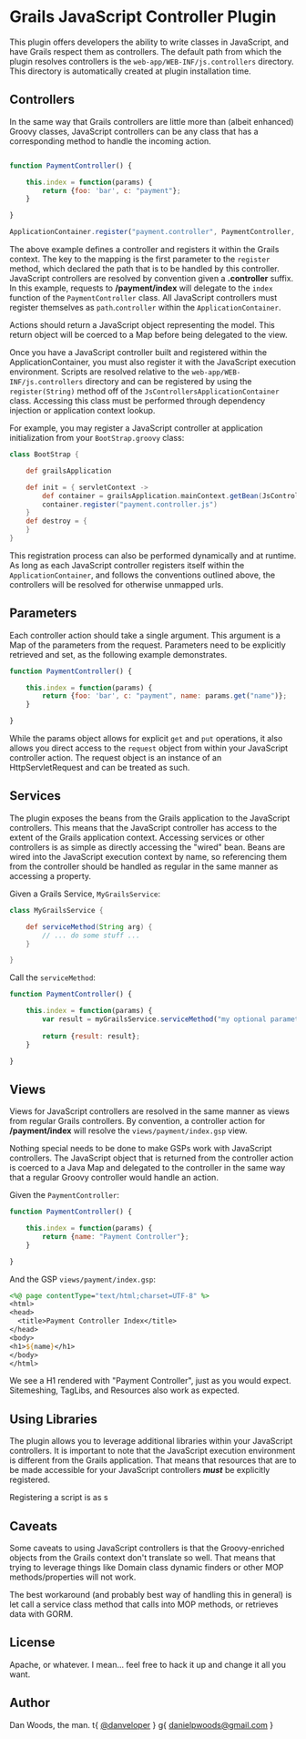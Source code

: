 Grails JavaScript Controller Plugin
=====================

This plugin offers developers the ability to write classes in JavaScript, and have Grails respect them as controllers. The default path from which the plugin resolves controllers is the `web-app/WEB-INF/js.controllers` directory. This directory is automatically created at plugin installation time.

Controllers
---
In the same way that Grails controllers are little more than (albeit enhanced) Groovy classes, JavaScript controllers can be any class that has a corresponding method to handle the incoming action.

```javascript

function PaymentController() {

	this.index = function(params) {
	    return {foo: 'bar', c: "payment"};
	}

}

ApplicationContainer.register("payment.controller", PaymentController, { scope: "prototype" });

```

The above example defines a controller and registers it within the Grails context. The key to the mapping is the first parameter to the `register` method, which declared the path that is to be handled by this controller. JavaScript controllers are resolved by convention given a **.controller** suffix. In this example, requests to **/payment/index** will delegate to the `index` function of the `PaymentController` class. All JavaScript controllers must register themselves as `path`.`controller` within the `ApplicationContainer`.

Actions should return a JavaScript object representing the model. This return object will be coerced to a Map before being delegated to the view.

Once you have a JavaScript controller built and registered within the ApplicationContainer, you must also register it with the JavaScript execution environment. Scripts are resolved relative to the `web-app/WEB-INF/js.controllers` directory and can be registered by using the `register(String)` method off of the `JsControllersApplicationContainer` class. Accessing this class must be performed through dependency injection or application context lookup.

For example, you may register a JavaScript controller at application initialization from your `BootStrap.groovy` class:

```groovy
class BootStrap {

    def grailsApplication

    def init = { servletContext ->
        def container = grailsApplication.mainContext.getBean(JsControllersApplicationContainer)
        container.register("payment.controller.js")
    }
    def destroy = {
    }
}
```

This registration process can also be performed dynamically and at runtime. As long as each JavaScript controller registers itself within the `ApplicationContainer`, and follows the conventions outlined above, the controllers will be resolved for otherwise unmapped urls.

Parameters
---
Each controller action should take a single argument. This argument is a Map of the parameters from the request. Parameters need to be explicitly retrieved and set, as the following example demonstrates.

```javascript
function PaymentController() {

    this.index = function(params) {
        return {foo: 'bar', c: "payment", name: params.get("name")};
    }

}
```

While the params object allows for explicit `get` and `put` operations, it also allows you direct access to the `request` object from within your JavaScript controller action. The request object is an instance of an HttpServletRequest and can be treated as such.

Services
---
The plugin exposes the beans from the Grails application to the JavaScript controllers. This means that the JavaScript controller has access to the extent of the Grails application context. Accessing services or other controllers is as simple as directly accessing the "wired" bean. Beans are wired into the JavaScript execution context by name, so referencing them from the controller should be handled as regular in the same manner as accessing a property.

Given a Grails Service, `MyGrailsService`:

```groovy
class MyGrailsService {

	def serviceMethod(String arg) {
		// ... do some stuff ...
	}

}
```

Call the `serviceMethod`:

```javascript
function PaymentController() {

	this.index = function(params) {
		var result = myGrailsService.serviceMethod("my optional parameters")
      
		return {result: result};
	}

}
```

Views
---
Views for JavaScript controllers are resolved in the same manner as views from regular Grails controllers. By convention, a controller action for **/payment/index** will resolve the `views/payment/index.gsp` view.

Nothing special needs to be done to make GSPs work with JavaScript controllers. The JavaScript object that is returned from the controller action is coerced to a Java Map and delegated to the controller in the same way that a regular Groovy controller would handle an action.

Given the `PaymentController`:

```javascript
function PaymentController() {

    this.index = function(params) {
        return {name: "Payment Controller"};
    }

}
```

And the GSP `views/payment/index.gsp`:

```jsp
<%@ page contentType="text/html;charset=UTF-8" %>
<html>
<head>
  <title>Payment Controller Index</title>
</head>
<body>
<h1>${name}</h1>
</body>
</html>
```

We see a H1 rendered with "Payment Controller", just as you would expect. Sitemeshing, TagLibs, and Resources also work as expected.

Using Libraries
---
The plugin allows you to leverage additional libraries within your JavaScript controllers. It is important to note that the JavaScript execution environment is different from the Grails application. That means that resources that are to be made accessible for your JavaScript controllers ___must___ be explicitly registered.

Registering a script is as s

Caveats
---
Some caveats to using JavaScript controllers is that the Groovy-enriched objects from the Grails context don't translate so well. That means that trying to leverage things like Domain class dynamic finders or other MOP methods/properties will not work.

The best workaround (and probably best way of handling this in general) is let call a service class method that calls into MOP methods, or retrieves data with GORM.

License
---
Apache, or whatever. I mean... feel free to hack it up and change it all you want.

Author
---
Dan Woods, the man. t{ [@danveloper](http://twitter.com/danveloper) } g{ [danielpwoods@gmail.com](mailto:daniel.p.woods@gmail.com) }
